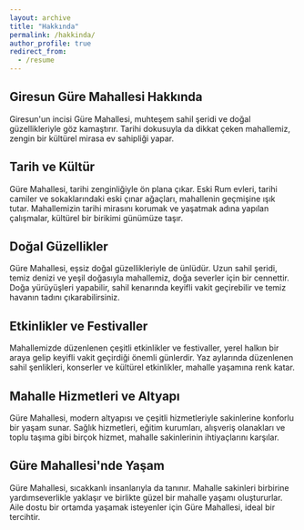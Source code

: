 ```yaml
---
layout: archive
title: "Hakkında"
permalink: /hakkinda/
author_profile: true
redirect_from:
  - /resume
---
```


Giresun Güre Mahallesi Hakkında
-----


Giresun'un incisi Güre Mahallesi, muhteşem sahil şeridi ve doğal güzellikleriyle göz kamaştırır. Tarihi dokusuyla da dikkat çeken mahallemiz, zengin bir kültürel mirasa ev sahipliği yapar.

Tarih ve Kültür
-----

Güre Mahallesi, tarihi zenginliğiyle ön plana çıkar. Eski Rum evleri, tarihi camiler ve sokaklarındaki eski çınar ağaçları, mahallenin geçmişine ışık tutar. Mahallemizin tarihi mirasını korumak ve yaşatmak adına yapılan çalışmalar, kültürel bir birikimi günümüze taşır.

Doğal Güzellikler
-----

Güre Mahallesi, eşsiz doğal güzellikleriyle de ünlüdür. Uzun sahil şeridi, temiz denizi ve yeşil doğasıyla mahallemiz, doğa severler için bir cennettir. Doğa yürüyüşleri yapabilir, sahil kenarında keyifli vakit geçirebilir ve temiz havanın tadını çıkarabilirsiniz.

Etkinlikler ve Festivaller
-----

Mahallemizde düzenlenen çeşitli etkinlikler ve festivaller, yerel halkın bir araya gelip keyifli vakit geçirdiği önemli günlerdir. Yaz aylarında düzenlenen sahil şenlikleri, konserler ve kültürel etkinlikler, mahalle yaşamına renk katar.

Mahalle Hizmetleri ve Altyapı
-----

Güre Mahallesi, modern altyapısı ve çeşitli hizmetleriyle sakinlerine konforlu bir yaşam sunar. Sağlık hizmetleri, eğitim kurumları, alışveriş olanakları ve toplu taşıma gibi birçok hizmet, mahalle sakinlerinin ihtiyaçlarını karşılar.

Güre Mahallesi'nde Yaşam
-----

Güre Mahallesi, sıcakkanlı insanlarıyla da tanınır. Mahalle sakinleri birbirine yardımseverlikle yaklaşır ve birlikte güzel bir mahalle yaşamı oluştururlar. Aile dostu bir ortamda yaşamak isteyenler için Güre Mahallesi, ideal bir tercihtir.